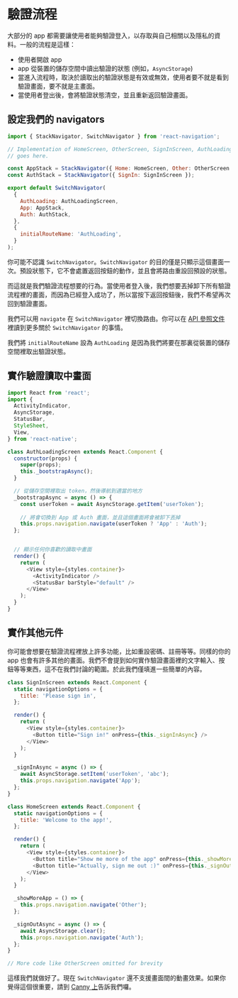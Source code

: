 # 驗證流程

大部分的 app 都需要讓使用者能夠驗證登入，以存取與自己相關以及隱私的資料。一般的流程是這樣：

- 使用者開啟 app
- app 從裝置的儲存空間中讀出驗證的狀態 (例如，`AsyncStorage`)
- 當進入流程時，取決於讀取出的驗證狀態是有效或無效，使用者要不就是看到驗證畫面，要不就是主畫面。
- 當使用者登出後，會將驗證狀態清空，並且重新返回驗證畫面。



## 設定我們的 navigators

```javascript
import { StackNavigator, SwitchNavigator } from 'react-navigation';

// Implementation of HomeScreen, OtherScreen, SignInScreen, AuthLoadingScreen
// goes here.

const AppStack = StackNavigator({ Home: HomeScreen, Other: OtherScreen });
const AuthStack = StackNavigator({ SignIn: SignInScreen });

export default SwitchNavigator(
  {
    AuthLoading: AuthLoadingScreen,
    App: AppStack,
    Auth: AuthStack,
  },
  {
    initialRouteName: 'AuthLoading',
  }
);
```



你可能不認識 `SwitchNavigator`。`SwitchNavigator` 的目的僅是只顯示這個畫面一次。預設狀態下，它不會處置返回按鈕的動作，並且會將路由重設回預設的狀態。

而這就是我們驗證流程想要的行為。當使用者登入後，我們想要丟掉卸下所有驗證流程裡的畫面，而因為已經登入成功了，所以當按下返回按鈕後，我們不希望再次回到驗證畫面。

我們可以用 `navigate` 在 `SwitchNavigator` 裡切換路由。你可以在 [API 參照文件](https://reactnavigation.org/docs/switch-navigator)裡讀到更多關於 `SwitchNavigator` 的事情。

我們將 `initialRouteName` 設為 `AuthLoading` 是因為我們將要在那裏從裝置的儲存空間裡取出驗證狀態。

## 實作驗證讀取中畫面

```javascript
import React from 'react';
import {
  ActivityIndicator,
  AsyncStorage,
  StatusBar,
  StyleSheet,
  View,
} from 'react-native';

class AuthLoadingScreen extends React.Component {
  constructor(props) {
    super(props);
    this._bootstrapAsync();
  }

  // 從儲存空間裡取出 token，然後導航到適當的地方
  _bootstrapAsync = async () => {
    const userToken = await AsyncStorage.getItem('userToken');
    
    // 將會切換到 App 或 Auth 畫面，並且這個畫面將會被卸下丟掉
    this.props.navigation.navigate(userToken ? 'App' : 'Auth');
  };


  // 顯示任何你喜歡的讀取中畫面
  render() {
    return (
      <View style={styles.container}>
        <ActivityIndicator />
        <StatusBar barStyle="default" />
      </View>
    );
  }
}
```



## 實作其他元件

你可能會想要在驗證流程裡放上許多功能，比如重設密碼、註冊等等。同樣的你的 app 也會有許多其他的畫面。我們不會提到如何實作驗證畫面裡的文字輸入、按鈕等等東西，這不在我們討論的範圍。於此我們僅填進一些簡單的內容。

```javascript
class SignInScreen extends React.Component {
  static navigationOptions = {
    title: 'Please sign in',
  };

  render() {
    return (
      <View style={styles.container}>
        <Button title="Sign in!" onPress={this._signInAsync} />
      </View>
    );
  }

  _signInAsync = async () => {
    await AsyncStorage.setItem('userToken', 'abc');
    this.props.navigation.navigate('App');
  };
}

class HomeScreen extends React.Component {
  static navigationOptions = {
    title: 'Welcome to the app!',
  };

  render() {
    return (
      <View style={styles.container}>
        <Button title="Show me more of the app" onPress={this._showMoreApp} />
        <Button title="Actually, sign me out :)" onPress={this._signOutAsync} />
      </View>
    );
  }

  _showMoreApp = () => {
    this.props.navigation.navigate('Other');
  };

  _signOutAsync = async () => {
    await AsyncStorage.clear();
    this.props.navigation.navigate('Auth');
  };
}

// More code like OtherScreen omitted for brevity
```

這樣我們就做好了。現在 `SwitchNavigator` 還不支援畫面間的動畫效果。如果你覺得這個很重要，請到 [Canny 上](https://react-navigation.canny.io/feature-requests)告訴我們囉。